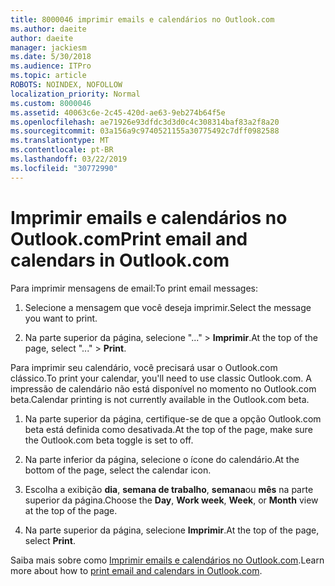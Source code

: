 ```yaml
---
title: 8000046 imprimir emails e calendários no Outlook.com
ms.author: daeite
author: daeite
manager: jackiesm
ms.date: 5/30/2018
ms.audience: ITPro
ms.topic: article
ROBOTS: NOINDEX, NOFOLLOW
localization_priority: Normal
ms.custom: 8000046
ms.assetid: 40063c6e-2c45-420d-ae63-9eb274b64f5e
ms.openlocfilehash: ae71926e93dfdc3d3d0c4c308314baf83a2f8a20
ms.sourcegitcommit: 03a156a9c9740521155a30775492c7dff0982588
ms.translationtype: MT
ms.contentlocale: pt-BR
ms.lasthandoff: 03/22/2019
ms.locfileid: "30772990"
---
```

# <a name="print-email-and-calendars-in-outlookcom"></a><span data-ttu-id="ef3b1-102">Imprimir emails e calendários no Outlook.com</span><span class="sxs-lookup"><span data-stu-id="ef3b1-102">Print email and calendars in Outlook.com</span></span>

<span data-ttu-id="ef3b1-103">Para imprimir mensagens de email:</span><span class="sxs-lookup"><span data-stu-id="ef3b1-103">To print email messages:</span></span>
  
1. <span data-ttu-id="ef3b1-104">Selecione a mensagem que você deseja imprimir.</span><span class="sxs-lookup"><span data-stu-id="ef3b1-104">Select the message you want to print.</span></span>
    
2. <span data-ttu-id="ef3b1-105">Na parte superior da página, selecione "..." \> **Imprimir**.</span><span class="sxs-lookup"><span data-stu-id="ef3b1-105">At the top of the page, select "..." \> **Print**.</span></span> 
    
<span data-ttu-id="ef3b1-106">Para imprimir seu calendário, você precisará usar o Outlook.com clássico.</span><span class="sxs-lookup"><span data-stu-id="ef3b1-106">To print your calendar, you'll need to use classic Outlook.com.</span></span> <span data-ttu-id="ef3b1-107">A impressão de calendário não está disponível no momento no Outlook.com beta.</span><span class="sxs-lookup"><span data-stu-id="ef3b1-107">Calendar printing is not currently available in the Outlook.com beta.</span></span>
  
1. <span data-ttu-id="ef3b1-108">Na parte superior da página, certifique-se de que a opção Outlook.com beta está definida como desativada.</span><span class="sxs-lookup"><span data-stu-id="ef3b1-108">At the top of the page, make sure the Outlook.com beta toggle is set to off.</span></span>
    
2. <span data-ttu-id="ef3b1-109">Na parte inferior da página, selecione o ícone do calendário.</span><span class="sxs-lookup"><span data-stu-id="ef3b1-109">At the bottom of the page, select the calendar icon.</span></span>
    
3. <span data-ttu-id="ef3b1-110">Escolha a exibição **dia**, **semana de trabalho**, **semana**ou **mês** na parte superior da página.</span><span class="sxs-lookup"><span data-stu-id="ef3b1-110">Choose the **Day**, **Work week**, **Week**, or **Month** view at the top of the page.</span></span> 
    
4. <span data-ttu-id="ef3b1-111">Na parte superior da página, selecione **Imprimir**.</span><span class="sxs-lookup"><span data-stu-id="ef3b1-111">At the top of the page, select **Print**.</span></span> 
    
<span data-ttu-id="ef3b1-112">Saiba mais sobre como [Imprimir emails e calendários no Outlook.com](https://go.microsoft.com/fwlink/p/?linkid=2001208&amp;clcid=0x409).</span><span class="sxs-lookup"><span data-stu-id="ef3b1-112">Learn more about how to [print email and calendars in Outlook.com](https://go.microsoft.com/fwlink/p/?linkid=2001208&amp;clcid=0x409).</span></span>
  

